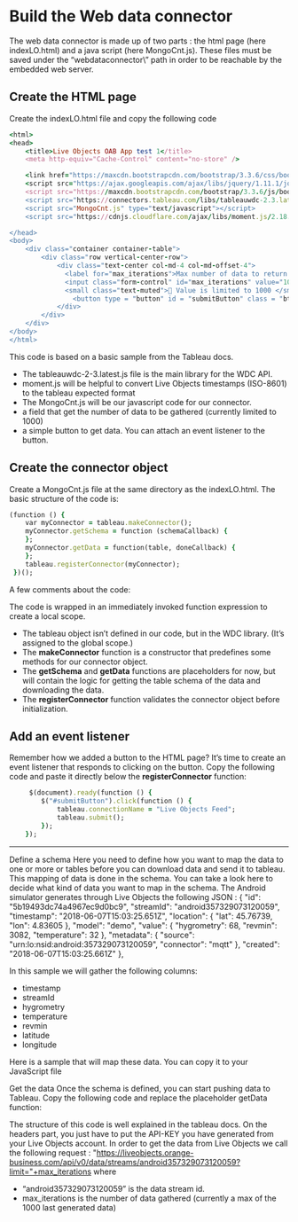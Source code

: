 # Build the Web data connector #

The web data connector is made up of two parts : the html page (here indexLO.html) and a java script (here MongoCnt.js). 
These files must be saved under the “webdataconnector\” path in order to be reachable by the embedded web server.

## Create the HTML page ##
Create the indexLO.html file and copy the following code 


```ruby
<html>
<head>
    <title>Live Objects OAB App test 1</title>
    <meta http-equiv="Cache-Control" content="no-store" />

    <link href="https://maxcdn.bootstrapcdn.com/bootstrap/3.3.6/css/bootstrap.min.css" rel="stylesheet" crossorigin="anonymous">
    <script src="https://ajax.googleapis.com/ajax/libs/jquery/1.11.1/jquery.min.js" type="text/javascript"></script>
    <script src="https://maxcdn.bootstrapcdn.com/bootstrap/3.3.6/js/bootstrap.min.js"  crossorigin="anonymous"></script>
    <script src="https://connectors.tableau.com/libs/tableauwdc-2.3.latest.js" type="text/javascript"></script>
    <script src="MongoCnt.js" type="text/javascript"></script>
    <script src="https://cdnjs.cloudflare.com/ajax/libs/moment.js/2.18.1/moment.min.js"></script>

</head>
<body>
    <div class="container container-table">
        <div class="row vertical-center-row">
            <div class="text-center col-md-4 col-md-offset-4">
              <label for="max_iterations">Max number of data to return :</label>
              <input class="form-control" id="max_iterations" value="100">
              <small class="text-muted"> Value is limited to 1000 </small><br>
                <button type = "button" id = "submitButton" class = "btn btn-success" style = "margin: 10px;">Get Live Objects OAB App Data!</button>
            </div>
        </div>
    </div>
</body>
</html>
```

 
This code is based on a basic sample from the Tableau docs.
* The tableauwdc-2-3.latest.js file is the main library for the WDC API.
* moment.js will be helpful to convert Live Objects timestamps (ISO-8601) to the tableau expected format 
* The MongoCnt.js will be our javascript code for our connector.
* a field that get the number of data to be gathered (currently limited to 1000)
* a simple button to get data. You can attach an event listener to the button.

## Create the connector object ##

Create a MongoCnt.js file at the same directory as the indexLO.html.
The basic structure of the code is:


```ruby
(function () {
    var myConnector = tableau.makeConnector();
    myConnector.getSchema = function (schemaCallback) {
    };
    myConnector.getData = function(table, doneCallback) {
    };
    tableau.registerConnector(myConnector);
 })();
```
 
A few comments about the code:

The code is wrapped in an immediately invoked function expression to create a local scope.
*	The tableau object isn’t defined in our code, but in the WDC library. (It’s assigned to the global scope.)
*	The __makeConnector__ function is a constructor that predefines some methods for our connector object.
*	The __getSchema__ and __getData__ functions are placeholders for now, but will contain the logic for getting the table schema of the data and downloading the data.
*	The __registerConnector__ function validates the connector object before initialization.

## Add an event listener ##

Remember how we added a button to the HTML page? It’s time to create an event listener that responds to clicking on the button.
Copy the following code and paste it directly below the __registerConnector__ function:
 

```ruby
     $(document).ready(function () {
        $("#submitButton").click(function () {
            tableau.connectionName = "Live Objects Feed";
            tableau.submit();
        });
    });
```
 -----------------------------------------
 
Define a schema
Here you need to define how you want to map the data to one or more or tables before you can download data and send it to tableau. This mapping of data is done in the schema.
You can take a look here to decide what kind of data you want to map in the schema.
The Android simulator generates through Live Objects the following JSON :
    {
        "id": "5b19493dc74a4967ec9d0bc9",
        "streamId": "android357329073120059",
        "timestamp": "2018-06-07T15:03:25.651Z",
        "location": {
            "lat": 45.76739,
            "lon": 4.83605
        },
        "model": "demo",
        "value": {
            "hygrometry": 68,
            "revmin": 3082,
            "temperature": 32
        },
        "metadata": {
            "source": "urn:lo:nsid:android:357329073120059",
            "connector": "mqtt"
        },
        "created": "2018-06-07T15:03:25.661Z"
    },

In this sample we will gather the following columns:
-	timestamp
-	streamId
-	hygrometry
-	temperature
-	revmin
-	latitude
-	longitude

Here is a sample that will map these data. You can copy it to your JavaScript file
 

Get the data
Once the schema is defined, you can start pushing data to Tableau.
Copy the following code and replace the placeholder getData function:

 
The structure of this code is well explained in the tableau docs. 
On the headers part, you just have to put the API-KEY you have generated from your Live Objects account.
In order to get the data from Live Objects we call the following request : "https://liveobjects.orange-business.com/api/v0/data/streams/android357329073120059?limit="+max_iterations
where 
-	 “android357329073120059” is the data stream id.
-	max_iterations is the number of data gathered (currently a max of the 1000 last generated data)
